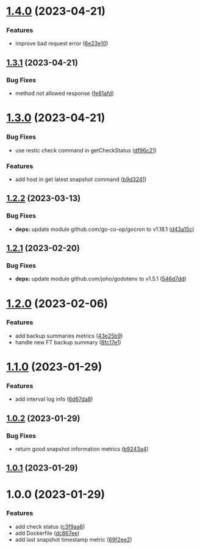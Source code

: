 # [1.4.0](https://github.com/VincentHardouin/restic-exporter/compare/v1.3.1...v1.4.0) (2023-04-21)


### Features

* improve bad request error ([6e23e10](https://github.com/VincentHardouin/restic-exporter/commit/6e23e107cb82cdfbd56f4dc9e318e9eae0e658ca))

## [1.3.1](https://github.com/VincentHardouin/restic-exporter/compare/v1.3.0...v1.3.1) (2023-04-21)


### Bug Fixes

* method not allowed response ([fe81afd](https://github.com/VincentHardouin/restic-exporter/commit/fe81afd93133fd69a479a2a51209d4285e04f6c7))

# [1.3.0](https://github.com/VincentHardouin/restic-exporter/compare/v1.2.2...v1.3.0) (2023-04-21)


### Bug Fixes

* use restic check command in getCheckStatus ([df96c21](https://github.com/VincentHardouin/restic-exporter/commit/df96c21088851301da382a5e1a4743c5dfc24bb4))


### Features

* add host in get latest snapshot command ([b9d3241](https://github.com/VincentHardouin/restic-exporter/commit/b9d32417c080a25831321297f9ace9802003f180))

## [1.2.2](https://github.com/VincentHardouin/restic-exporter/compare/v1.2.1...v1.2.2) (2023-03-13)


### Bug Fixes

* **deps:** update module github.com/go-co-op/gocron to v1.18.1 ([d43a15c](https://github.com/VincentHardouin/restic-exporter/commit/d43a15c5bc9ada752fb45d05e08bddf3c65d55b7))

## [1.2.1](https://github.com/VincentHardouin/restic-exporter/compare/v1.2.0...v1.2.1) (2023-02-20)


### Bug Fixes

* **deps:** update module github.com/joho/godotenv to v1.5.1 ([546d7dd](https://github.com/VincentHardouin/restic-exporter/commit/546d7ddedfdc94fe85c8bfce54f12ce07da1e9dd))

# [1.2.0](https://github.com/VincentHardouin/restic-exporter/compare/v1.1.0...v1.2.0) (2023-02-06)


### Features

* add backup summaries metrics ([43e25b9](https://github.com/VincentHardouin/restic-exporter/commit/43e25b9e0e5a18151ab9556327b58cbb6bf7cbdf))
* handle new FT backup summary ([8fc17e1](https://github.com/VincentHardouin/restic-exporter/commit/8fc17e1bf641da626858171b0219cf4505524ae2))

# [1.1.0](https://github.com/VincentHardouin/restic-exporter/compare/v1.0.2...v1.1.0) (2023-01-29)


### Features

* add interval log info ([6d67da8](https://github.com/VincentHardouin/restic-exporter/commit/6d67da848c0c2d1fb56b559f73e2c20148dba25f))

## [1.0.2](https://github.com/VincentHardouin/restic-exporter/compare/v1.0.1...v1.0.2) (2023-01-29)


### Bug Fixes

* return good snapshot information metrics ([b9243a4](https://github.com/VincentHardouin/restic-exporter/commit/b9243a47834d17047e7564154d471f49dce9d0b1))

## [1.0.1](https://github.com/VincentHardouin/restic-exporter/compare/v1.0.0...v1.0.1) (2023-01-29)

# 1.0.0 (2023-01-29)


### Features

* add check status ([c3f9aa6](https://github.com/VincentHardouin/restic-exporter/commit/c3f9aa63cc2e9a3b90a100885f127785650ef946))
* add Dockerfile ([dc867ee](https://github.com/VincentHardouin/restic-exporter/commit/dc867eee7c1c634b5a575a566830cd2122df3db6))
* add last snapshot timestamp metric ([69f2ee2](https://github.com/VincentHardouin/restic-exporter/commit/69f2ee22f4fa4fad1606049bfa0a62ac3efcd2a7))
